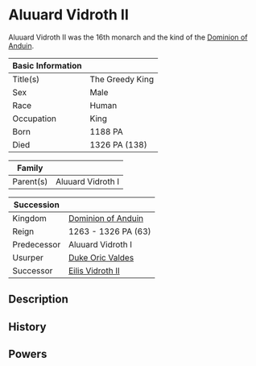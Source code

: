 # Aluuard Vidroth II

Aluuard Vidroth II was the 16th monarch and the kind of the [Dominion of Anduin](../Factions/Nations/dominion_of_anduin.md).

| Basic Information | |
| - | - |
| Title(s) | The Greedy King |
| Sex | Male |
| Race | Human |
| Occupation | King |
| Born | 1188 PA |
| Died | 1326 PA (138) |

| Family | |
| - | - |
| Parent(s) | Aluuard Vidroth I |

| Succession | |
| - | - |
| Kingdom | [Dominion of Anduin](../Factions/Nations/dominion_of_anduin.md) |
| Reign | 1263 - 1326 PA (63) |
| Predecessor | Aluuard Vidroth I |
| Usurper | [Duke Oric Valdes](oric_valdes.md) |
| Successor | [Eilis Vidroth II](eilis_vidroth.md) |

## Description

## History

## Powers
